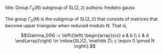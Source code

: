 title: Group $\Gamma_0(N)$ subgroup of $\mathrm{SL}(2,\mathbb Z)$
authors:
    fredstro
    gauss

The group $\Gamma_0(N)$ is the subgroup of $\mbox{SL}(2, \mathbb Z)$ that consists of matrices that become upper triangular when reduced modulo $N.$ That is, 

$$\Gamma_0(N) := \left\{\left( \begin{array}{cc} a & b \\ c & d \end{array}\right) \in \mbox{SL}(2, \mathbb Z); c \equiv 0 \pmod N \right\}.$$
